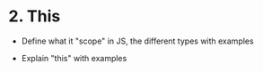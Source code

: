 # 2. This

- Define what it "scope" in JS, the different types with examples 

- Explain "this" with examples